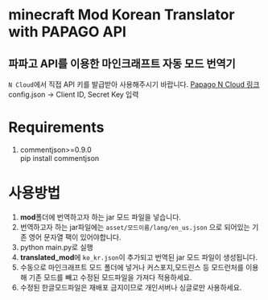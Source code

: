 # minecraft Mod Korean Translator with PAPAGO API
## 파파고 API를 이용한 마인크래프트 자동 모드 번역기

`N Cloud`에서 직접 API 키를 발급받아 사용해주시기 바랍니다. 
[Papago N Cloud 링크](https://www.ncloud.com/product/aiService/papagoTranslation)
config.json -> Client ID, Secret Key 입력
  
# Requirements
1. commentjson>=0.9.0  
pip install commentjson

# 사용방법
1. **mod**폴더에 번역하고자 하는 jar 모드 파일을 넣습니다.
2. 번역하고자 하는 jar파일에는 `asset/모드이름/lang/en_us.json` 으로 되어있는 기존 영어 문자열 팩이 있어야합니다.
3. python main.py로 실행
4. **translated_mod**에 `ko_kr.json`이 추가되고 번역된 jar 모드 파일이 생성됩니다.
5. 수동으로 마인크래프트 모드 폴더에 넣거나 커스포지,모드린스 등 모드런처를 이용해 기존 모드를 빼고
   수정된 모드파일을 가져다 적용하세요.
6. 수정된 한글모드파일은 재배포 금지이므로 개인서버나 싱글로만 사용하세요.